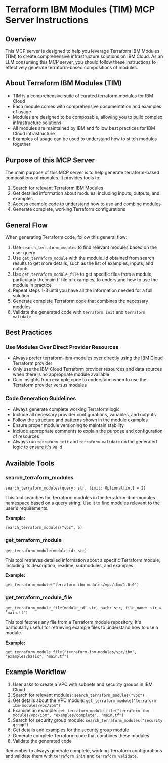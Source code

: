 # Terraform IBM Modules (TIM) MCP Server Instructions

## Overview

This MCP server is designed to help you leverage Terraform IBM Modules (TIM) to create comprehensive infrastructure solutions on IBM Cloud. As an LLM consuming this MCP server, you should follow these instructions to effectively generate terraform-based compositions of modules.

## About Terraform IBM Modules (TIM)

- TIM is a comprehensive suite of curated terraform modules for IBM Cloud
- Each module comes with comprehensive documentation and examples of usage
- Modules are designed to be composable, allowing you to build complex infrastructure solutions
- All modules are maintained by IBM and follow best practices for IBM Cloud infrastructure
- Examples of usage can be used to understand how to stitch modules together

## Purpose of this MCP Server

The main purpose of this MCP server is to help generate terraform-based compositions of modules. It provides tools to:

1. Search for relevant Terraform IBM Modules
2. Get detailed information about modules, including inputs, outputs, and examples
3. Access example code to understand how to use and combine modules
4. Generate complete, working Terraform configurations

## General Flow

When generating Terraform code, follow this general flow:

1. Use `search_terraform_modules` to find relevant modules based on the user query
2. Use `get_terraform_module` with the module_id obtained from search results to get more details, such as the list of examples, inputs, and outputs
3. Use `get_terraform_module_file` to get specific files from a module, particularly the main.tf file of examples, to understand how to use the module in practice
4. Repeat steps 1-3 until you have all the information needed for a full solution
5. Generate complete Terraform code that combines the necessary modules
6. Validate the generated code with `terraform init` and `terraform validate`

## Best Practices

### Use Modules Over Direct Provider Resources

- Always prefer terraform-ibm-modules over directly using the IBM Cloud Terraform provider
- Only use the IBM Cloud Terraform provider resources and data sources when there is no appropriate module available
- Gain insights from example code to understand when to use the Terraform provider versus modules

### Code Generation Guidelines

- Always generate complete working Terraform logic
- Include all necessary provider configurations, variables, and outputs
- Follow the structure and patterns shown in the module examples
- Ensure proper module versioning to maintain stability
- Include appropriate comments to explain the purpose and configuration of resources
- Always run `terraform init` and `terraform validate` on the generated logic to ensure it's valid

## Available Tools

### search_terraform_modules

```
search_terraform_modules(query: str, limit: Optional[int] = 2)
```

This tool searches for Terraform modules in the terraform-ibm-modules namespace based on a query string. Use it to find modules relevant to the user's requirements.

**Example:**
```
search_terraform_modules("vpc", 5)
```

### get_terraform_module

```
get_terraform_module(module_id: str)
```

This tool retrieves detailed information about a specific Terraform module, including its description, readme, submodules, and examples.

**Example:**
```
get_terraform_module("terraform-ibm-modules/vpc/ibm/1.0.0")
```

### get_terraform_module_file

```
get_terraform_module_file(module_id: str, path: str, file_name: str = "main.tf")
```

This tool fetches any file from a Terraform module repository. It's particularly useful for retrieving example files to understand how to use a module.

**Example:**
```
get_terraform_module_file("terraform-ibm-modules/vpc/ibm", "examples/basic", "main.tf")
```

## Example Workflow

1. User asks to create a VPC with subnets and security groups in IBM Cloud
2. Search for relevant modules: `search_terraform_modules("vpc")`
3. Get details about the VPC module: `get_terraform_module("terraform-ibm-modules/vpc/ibm")`
4. Examine an example: `get_terraform_module_file("terraform-ibm-modules/vpc/ibm", "examples/complete", "main.tf")`
5. Search for security group module: `search_terraform_modules("security group")`
6. Get details and examples for the security group module
7. Generate complete Terraform code that combines these modules
8. Validate the generated code

Remember to always generate complete, working Terraform configurations and validate them with `terraform init` and `terraform validate`.